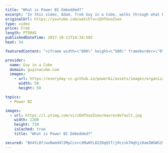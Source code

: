 ```yaml
---
title: "What is Power BI Embedded?"
excerpt: "In this video, Adam, from Guy in a Cube, walks through what Power BI Embedded is. He talks about how you can get started with Power BI Embedded as well as what resources are available for you.  From the Azure portal to sample applications, along with documentation for APIs and usage of features, Adam"
originalUrl: https://youtube.com/watch?v=iEHfUuoZseo
type: video
price: Free
length: PT5M4S
publishedDateTime: 2017-10-11T14:34:50Z
heat: 54

featuredContent: "<iframe width=\"800\" height=\"500\" frameborder=\"0\" src=\"https://www.youtube.com/embed/iEHfUuoZseo\" allow=\"accelerometer; autoplay; encrypted-media; gyroscope; picture-in-picture\" allowfullscreen></iframe>"

provider:
  name: Guy in a Cube
  domain: guyinacube.com
  images:
    - url: https://everyday-cc.github.io/powerbi/assets/images/organizations/guyinacube.com-50x50.jpg
      width: 50
      height: 50

topics:
  - Power BI

images:
  - url: https://i.ytimg.com/vi/iEHfUuoZseo/maxresdefault.jpg
    width: 1280
    height: 720
    isCached: true
    title: "What is Power BI Embedded?"

secured: "BX4tL8f/wvNamd4l5MpCcx+cXMwHYL822DqQtT/jOczsk7Hqhji0amZWGWS29o1FtzRdr/DMx6YZxjW9ItLeX91QV/trPdNxSer1+xO/9FY1EcZ3uEddhuHXMlInNR4pGLXQ2XN9eEYBiTPM39BUEAR0Es1h1WzBVjLtSt43Q4a4aCVdKCZm48RilUfo4rBoCbtqi45eDr1EjS/R4vSbunRhBRvm0cYRX4cn6laS0cT2gTmETbo6qk9b3wPjq14uCOSZ3tSo7/pCG6oaTKYSXdJ8Q2NkxkzsE0MyPo3/vRSqAl6ZZI4PKd9vEpYY9JOQPcleVuujgMuQpEs5cmD461AtZCRfaaCKdVrTw4+bBSOhUVCyvdTGCY5LZOf18U20oJDZYz/GG+Cb8zXJFRcG95isqUREugCpxT4MuW1CfFyKgInOWjMHUzc2b3LSWIxU;IEXiPRCiEel7CursY4fwhA=="
---
```


